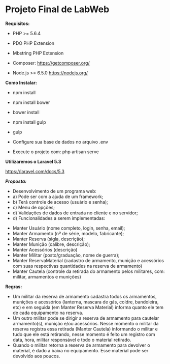 # Projeto Final de LabWeb

**Requisitos:**
* PHP >= 5.6.4
* PDO PHP Extension
* Mbstring PHP Extension

* Composer: https://getcomposer.org/

* Node.js >= 6.5.0 https://nodejs.org/

**Como Instalar:**
* npm install
* npm install bower
* bower install
* npm install gulp
* gulp

* Configure sua base de dados no arquivo .env

* Execute o projeto com: php artisan serve

**Utilizaremos o Laravel 5.3**

https://laravel.com/docs/5.3

***Proposta:***

* Desenvolvimento de um programa web:
* a) Pode ser com a ajuda de um framework;
* b) Terá controle de acesso (usuário e senha);
* c) Menu de opções;
* d) Validações de dados de entrada no cliente e no servidor;
* d) Funcionalidades a serem implementadas:
- Manter Usuário (nome completo, login, senha, email);
- Manter Armamento (nº de série, modelo, fabricante);
- Manter Reserva (sigla, descrição);
- Manter Munição (calibre, descrição);
- Manter Acessórios (descrição)
- Manter Militar (posto/graduação, nome de guerra);
- Manter ReservaMaterial (cadastro de armamento, munição e acessórios com suas
respectivas quantidades na reserva de armamento)
- Manter Cautela (controle da retirada do armamento pelos militares, com: militar,
armamentos e munições)

**Regras:** 
* Um militar da reserva de armamento cadastra todos os armamentos, munições
e acessórios (lanterna, mascara de gás, coldre, bandoleira, etc) e em seguida
(em Manter Reserva Material) informa quanto ele tem de cada equipamento
na reserva.
* Um outro militar pode se dirigir a reserva de armamento para cautelar
armamento(s), munição e/ou acessórios. Nesse momento o militar da reserva
registra essa retirada (Manter Cautela) informando o militar e tudo que ele está
retirando, nesse momento é feito um registro com data, hora, militar
responsável e todo o material retirado.
* Quando o militar retorna a reserva de armamento para devolver o material, é
dado a baixa no equipamento. Esse material pode ser devolvido aos poucos.
